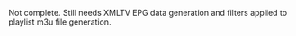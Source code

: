 Not complete. Still needs XMLTV EPG data generation and filters applied to playlist m3u file generation.